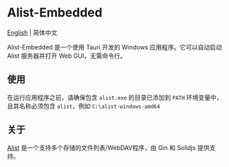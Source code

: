# Alist-Embedded
[English](README.md) | 简体中文

Alist-Embedded 是一个使用 Tauri 开发的 Windows 应用程序。它可以自动启动 Alist 服务器并打开 Web GUI，无需命令行。

## 使用
在运行应用程序之前，请确保包含 `alist.exe` 的目录已添加到 `PATH` 环境变量中，且其名称必须包含 `alist`，例如 `C:\alist-windows-amd64`

## 关于
[Alist](https://github.com/AlistGo/alist) 是一个支持多个存储的文件列表/WebDAV程序，由 Gin 和 Solidjs 提供支持。